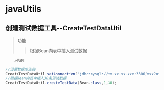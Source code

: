 javaUtils 
====  

创建测试数据工具--CreateTestDataUtil  
-------  
>功能  
>>根据Bean向表中插入测试数据 
 
		>示例
		
```Java
//设置数据库连接
CreateTestDataUtil.setConnection("jdbc:mysql://xx.xx.xx.xxx:3306/xxx?useUnicode=true&characterEncoding=utf-8&useSSL=false","root", "password");
//根据Bean向表中插入30条测试数据
CreateTestDataUtil.createTestData(Bean.class,1,30);
```
